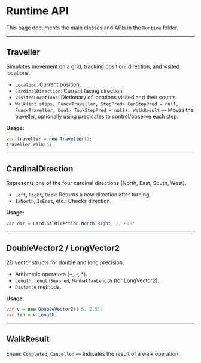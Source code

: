 # Runtime API

This page documents the main classes and APIs in the `Runtime` folder.

---

## Traveller
Simulates movement on a grid, tracking position, direction, and visited locations.
- `Location`: Current position.
- `CardinalDirection`: Current facing direction.
- `VisitedLocations`: Dictionary of locations visited and their counts.
- `Walk(int steps, Func<Traveller, StepPred> CanStepPred = null, Func<Traveller, bool> TookStepPred = null): WalkResult` — Moves the traveller, optionally using predicates to control/observe each step.

**Usage:**
```csharp
var traveller = new Traveller();
traveller.Walk(5);
```

---

## CardinalDirection
Represents one of the four cardinal directions (North, East, South, West).
- `Left`, `Right`, `Back`: Returns a new direction after turning.
- `IsNorth`, `IsEast`, etc.: Checks direction.

**Usage:**
```csharp
var dir = CardinalDirection.North.Right; // East
```

---

## DoubleVector2 / LongVector2
2D vector structs for double and long precision.
- Arithmetic operators (+, -, *).
- `Length`, `LengthSquared`, `ManhattanLength` (for LongVector2).
- `Distance` methods.

**Usage:**
```csharp
var v = new DoubleVector2(1.5, 2.5);
var len = v.Length;
```

---

## WalkResult
Enum: `Completed`, `Cancelled` — Indicates the result of a walk operation. 